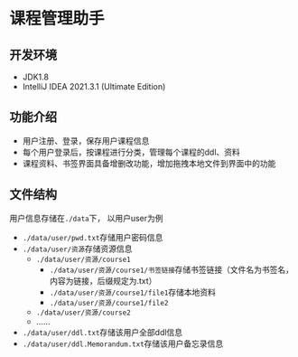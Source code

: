 # 课程管理助手
## 开发环境
* JDK1.8
* IntelliJ IDEA 2021.3.1 (Ultimate Edition)
## 功能介绍
* 用户注册、登录，保存用户课程信息
* 每个用户登录后，按课程进行分类，管理每个课程的ddl、资料
* 课程资料、书签界面具备增删改功能，增加拖拽本地文件到界面中的功能
## 文件结构
用户信息存储在`./data`下， 以用户user为例
* `./data/user/pwd.txt`存储用户密码信息
* `./data/user/资源`存储资源信息
    - `./data/user/资源/course1`
      - `./data/user/资源/course1/书签链接`存储书签链接（文件名为书签名，内容为链接，后缀规定为.txt）
      - `./data/user/资源/course1/file1`存储本地资料
      - `./data/user/资源/course1/file2`
    - `./data/user/资源/course2`
    - ……
* `./data/user/ddl.txt`存储该用户全部ddl信息
* `./data/user/ddl.Memorandum.txt`存储该用户备忘录信息